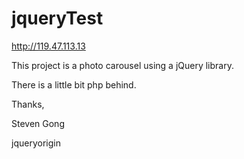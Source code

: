 jqueryTest
==========

http://119.47.113.13

This project is a photo carousel using a jQuery library.

There is a little bit php behind.


Thanks,

Steven Gong




jqueryorigin 

